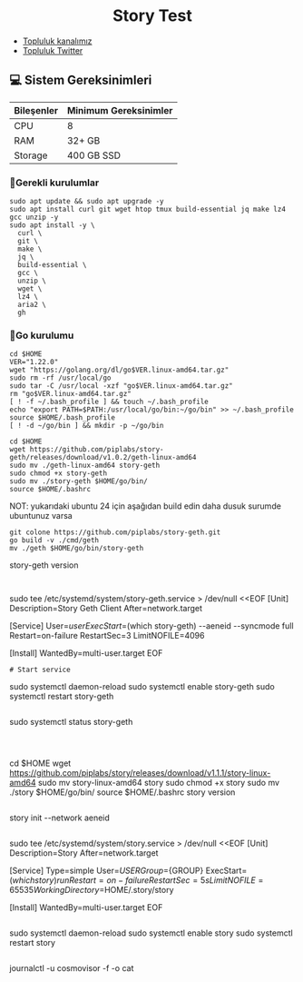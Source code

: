<h1 align="center"> Story Test </h1>



 * [Topluluk kanalımız](https://t.me/corenodechat)<br>
 * [Topluluk Twitter](https://twitter.com/corenodeHQ)<br>


## 💻 Sistem Gereksinimleri
| Bileşenler | Minimum Gereksinimler | 
| ------------ | ------------ |
| CPU |	8|
| RAM	| 32+ GB |
| Storage	| 400 GB SSD |




### 🚧Gerekli kurulumlar
```
sudo apt update && sudo apt upgrade -y
sudo apt install curl git wget htop tmux build-essential jq make lz4 gcc unzip -y
sudo apt install -y \
  curl \
  git \
  make \
  jq \
  build-essential \
  gcc \
  unzip \
  wget \
  lz4 \
  aria2 \
  gh
```

### 🚧Go kurulumu
```
cd $HOME
VER="1.22.0"
wget "https://golang.org/dl/go$VER.linux-amd64.tar.gz"
sudo rm -rf /usr/local/go
sudo tar -C /usr/local -xzf "go$VER.linux-amd64.tar.gz"
rm "go$VER.linux-amd64.tar.gz"
[ ! -f ~/.bash_profile ] && touch ~/.bash_profile
echo "export PATH=$PATH:/usr/local/go/bin:~/go/bin" >> ~/.bash_profile
source $HOME/.bash_profile
[ ! -d ~/go/bin ] && mkdir -p ~/go/bin
```

```
cd $HOME
wget https://github.com/piplabs/story-geth/releases/download/v1.0.2/geth-linux-amd64
sudo mv ./geth-linux-amd64 story-geth
sudo chmod +x story-geth
sudo mv ./story-geth $HOME/go/bin/
source $HOME/.bashrc
```
NOT: yukarıdaki ubuntu 24 için aşağıdan build edin daha dusuk surumde ubuntunuz varsa
```
git colone https://github.com/piplabs/story-geth.git
go build -v ./cmd/geth
mv ./geth $HOME/go/bin/story-geth
```
story-geth version
```


```
sudo tee /etc/systemd/system/story-geth.service > /dev/null <<EOF
[Unit]
Description=Story Geth Client
After=network.target

[Service]
User=${user}
ExecStart=$(which story-geth) --aeneid --syncmode full
Restart=on-failure
RestartSec=3
LimitNOFILE=4096

[Install]
WantedBy=multi-user.target
EOF
```
# Start service
```
sudo systemctl daemon-reload
sudo systemctl enable story-geth
sudo systemctl restart story-geth
```
```
sudo systemctl status story-geth
```



```
cd $HOME
wget https://github.com/piplabs/story/releases/download/v1.1.1/story-linux-amd64
sudo mv story-linux-amd64 story
sudo chmod +x story
sudo mv ./story $HOME/go/bin/
source $HOME/.bashrc
story version
```

```
story init --network aeneid
```

```
sudo tee /etc/systemd/system/story.service > /dev/null <<EOF
[Unit]
Description=Story
After=network.target

[Service]
Type=simple
User=${USER}
Group=${GROUP}
ExecStart=$(which story) run
Restart=on-failure
RestartSec=5s
LimitNOFILE=65535
WorkingDirectory=$HOME/.story/story

[Install]
WantedBy=multi-user.target
EOF
```

```
sudo systemctl daemon-reload
sudo systemctl enable story
sudo systemctl restart story
```
```
journalctl -u cosmovisor -f -o cat
```



























